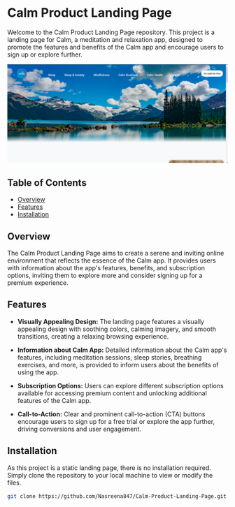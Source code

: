 # Calm Product Landing Page

Welcome to the Calm Product Landing Page repository. This project is a landing page for Calm, a meditation and relaxation app, designed to promote the features and benefits of the Calm app and encourage users to sign up or explore further.

![Calm Landing Page Preview](https://github.com/Nasreena847/Calm-Product-Landing-Page/blob/main/images/preview.png)

## Table of Contents

- [Overview](#overview)
- [Features](#features)
- [Installation](#installation)


## Overview

The Calm Product Landing Page aims to create a serene and inviting online environment that reflects the essence of the Calm app. It provides users with information about the app's features, benefits, and subscription options, inviting them to explore more and consider signing up for a premium experience.

## Features

- **Visually Appealing Design:** The landing page features a visually appealing design with soothing colors, calming imagery, and smooth transitions, creating a relaxing browsing experience.
  
- **Information about Calm App:** Detailed information about the Calm app's features, including meditation sessions, sleep stories, breathing exercises, and more, is provided to inform users about the benefits of using the app.
  
- **Subscription Options:** Users can explore different subscription options available for accessing premium content and unlocking additional features of the Calm app.
  
- **Call-to-Action:** Clear and prominent call-to-action (CTA) buttons encourage users to sign up for a free trial or explore the app further, driving conversions and user engagement.

## Installation

As this project is a static landing page, there is no installation required. Simply clone the repository to your local machine to view or modify the files.

```bash
git clone https://github.com/Nasreena847/Calm-Product-Landing-Page.git
